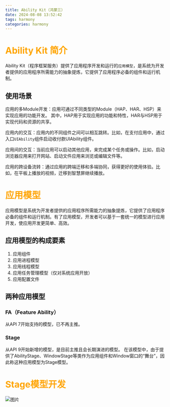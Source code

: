 ```yaml
---
title: Ability Kit（鸿蒙三）
date: 2024-08-08 13:52:42
tags: harmony
categories: harmony
---
```

<script type="text/javascript" src="/myblog/custom.js"></script>


# <font color=orange>Ability Kit 简介</font>
Ability Kit（程序框架服务）提供了应用程序开发和运行的`应用模型`，是系统为开发者提供的应用程序所需能力的抽象提炼，它提供了应用程序必备的组件和运行机制。

## 使用场景
应用的多Module开发：应用可通过不同类型的Module（HAP、HAR、HSP）来实现应用的功能开发。
其中，HAP用于实现应用的功能和特性，HAR与HSP用于实现代码和资源的共享。

应用内的交互：应用内的不同组件之间可以相互跳转。比如，在支付应用中，通过入口`UIAbility`组件启动收付款UIAbility组件。

应用间的交互：当前应用可以启动其他应用，来完成某个任务或操作。比如，启动浏览器应用来打开网站、启动文件应用来浏览或编辑文件等。

应用的跨设备流转：通过应用的跨端迁移和多端协同，获得更好的使用体验。比如，在平板上播放的视频，迁移到智慧屏继续播放。


# <font color=orange>应用模型</font>
应用模型是系统为开发者提供的应用程序所需能力的抽象提炼，它提供了应用程序必备的组件和运行机制。有了应用模型，开发者可以基于一套统一的模型进行应用开发，使应用开发更简单、高效。

## 应用模型的构成要素
1. 应用组件
2. 应用进程模型
3. 应用线程模型
4. 应用任务管理模型（仅对系统应用开放）
5. 应用配置文件

## 两种应用模型
### FA（Feature Ability）
从API 7开始支持的模型，已不再主推。
### Stage
从API 9开始新增的模型，是目前主推且会长期演进的模型。
在该模型中，由于提供了AbilityStage、WindowStage等类作为应用组件和Window窗口的“舞台”，因此称这种应用模型为Stage模型。

# <font color=orange>Stage模型开发</font>
![图片](/images/stage-24-8-23.png)

